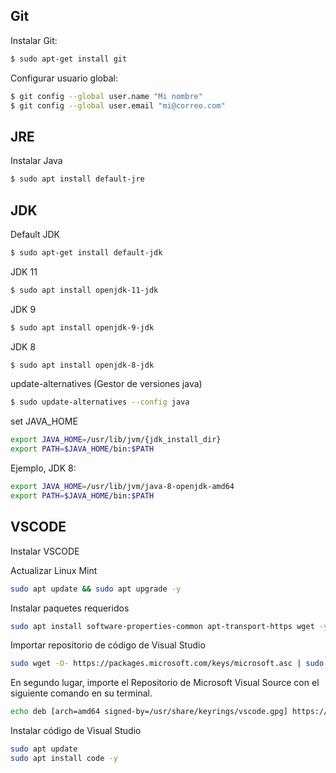 
## Git

Instalar Git:

```sh
$ sudo apt-get install git
```

Configurar usuario global:

```sh
$ git config --global user.name "Mi nombre"
$ git config --global user.email "mi@correo.com"
```


## JRE

Instalar Java

```sh
$ sudo apt install default-jre
```

## JDK

Default JDK

```sh
$ sudo apt-get install default-jdk
```

JDK 11

```sh
$ sudo apt install openjdk-11-jdk
```

JDK 9

```sh
$ sudo apt install openjdk-9-jdk
```

JDK 8

```sh
$ sudo apt install openjdk-8-jdk
```

update-alternatives (Gestor de versiones java)

```sh
$ sudo update-alternatives --config java
```

set JAVA_HOME

```sh
export JAVA_HOME=/usr/lib/jvm/{jdk_install_dir}
export PATH=$JAVA_HOME/bin:$PATH
```

Ejemplo, JDK 8:

```sh
export JAVA_HOME=/usr/lib/jvm/java-8-openjdk-amd64
export PATH=$JAVA_HOME/bin:$PATH
```


## VSCODE

Instalar VSCODE

Actualizar Linux Mint
```sh
sudo apt update && sudo apt upgrade -y
```
Instalar paquetes requeridos
```sh
sudo apt install software-properties-common apt-transport-https wget -y
```
Importar repositorio de código de Visual Studio
```sh
sudo wget -O- https://packages.microsoft.com/keys/microsoft.asc | sudo gpg --dearmor | sudo tee /usr/share/keyrings/vscode.gpg
```
En segundo lugar, importe el Repositorio de Microsoft Visual Source con el siguiente comando en su terminal.
```sh
echo deb [arch=amd64 signed-by=/usr/share/keyrings/vscode.gpg] https://packages.microsoft.com/repos/vscode stable main | sudo tee /etc/apt/sources.list.d/vscode.list
```
Instalar código de Visual Studio
```sh
sudo apt update
sudo apt install code -y
```
